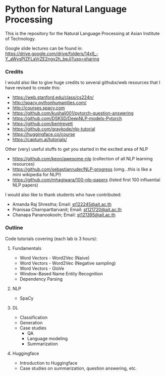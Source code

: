 # Python for Natural Language Processing

This is the repository for the Natural Language Processing at Asian Institute of Technology.

Google slide lectures can be found in:  https://drive.google.com/drive/folders/14x9_-Y_aWysPIZFLaVrZE2ngy2h_beJj?usp=sharing  

### Credits

I would also like to give huge credits to several githubs/web resources that I have revised to create this:

- https://web.stanford.edu/class/cs224n/
- http://spacy.pythonhumanities.com/
- http://courses.spacy.com
- https://github.com/kushalj001/pytorch-question-answering
- https://github.com/DSKSD/DeepNLP-models-Pytorch
- https://github.com/bentrevett
- https://github.com/graykode/nlp-tutorial
- https://huggingface.co/course
- https://captum.ai/tutorials/

Other (very) useful stuffs to get you started in the excited area of NLP
- https://github.com/keon/awesome-nlp (collection of all NLP learning resources)
- https://github.com/sebastianruder/NLP-progress (omg...this is like a mini wikipedia for NLP!)
- https://github.com/mhagiwara/100-nlp-papers (listed first 100 influential NLP papers)

I would also like to thank students who have contributed:

- Amanda Raj Shrestha;  Email: st122245@ait.ac.th
- Pranisaa Charnparttarvanit; Email: st121720@ait.ac.th
- Chanapa Pananookooln; Email: st121395@ait.ac.th

### Outline

Code tutorials covering (each lab is 3 hours):

1. Fundamentals
   - Word Vectors - Word2Vec (Naive)
   - Word Vectors - Word2Vec (Negative sampling)
   - Word Vectors - GloVe
   - Window-Based Name Entity Recognition
   - Dependency Parsing

2. NLP
   - SpaCy 

3. DL
   - Classification
   - Generation
   - Case studies
      - QA
      - Language modeling
      - Summarization

4. Huggingface
   - Introduction to Huggingface
   - Case studies on summarization, question answering, etc.
